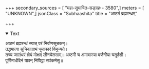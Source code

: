 +++
secondary_sources = [ "महा-सुभाषित-सङ्ग्रहः - 3580",]
meters = [ "UNKNOWN",]
jsonClass = "Subhaashita"
title = "अष्टमं ब्रह्मरन्ध्रम्"

+++

<details open><summary>Text</summary>

अष्टमं ब्रह्मरन्ध्रं स्यात् परं निर्वाणसूचकम्।  
तद्ध्यात्वा सूचिकाग्राभं धूमाकारं विमुच्यते।  
तच्च जालंधरं ज्ञेयं मोक्षदं लीनचेतसाम्॥ अष्टमी च अमावास्या वर्जनीया चतुर्दशी।  
पूर्णिमार्धदिनं यावन् निषिद्धा सर्वकर्मसु॥
</details>
